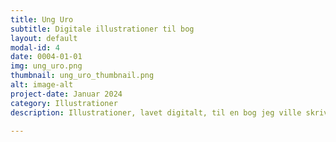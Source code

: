 ```yaml
---
title: Ung Uro
subtitle: Digitale illustrationer til bog
layout: default
modal-id: 4
date: 0004-01-01
img: ung_uro.png
thumbnail: ung_uro_thumbnail.png
alt: image-alt
project-date: Januar 2024
category: Illustrationer
description: Illustrationer, lavet digitalt, til en bog jeg ville skrive om skærmforbrug blandt unge danskere. Bogen blev aldrig færdig, men illustrationerne er her.  

---
```

